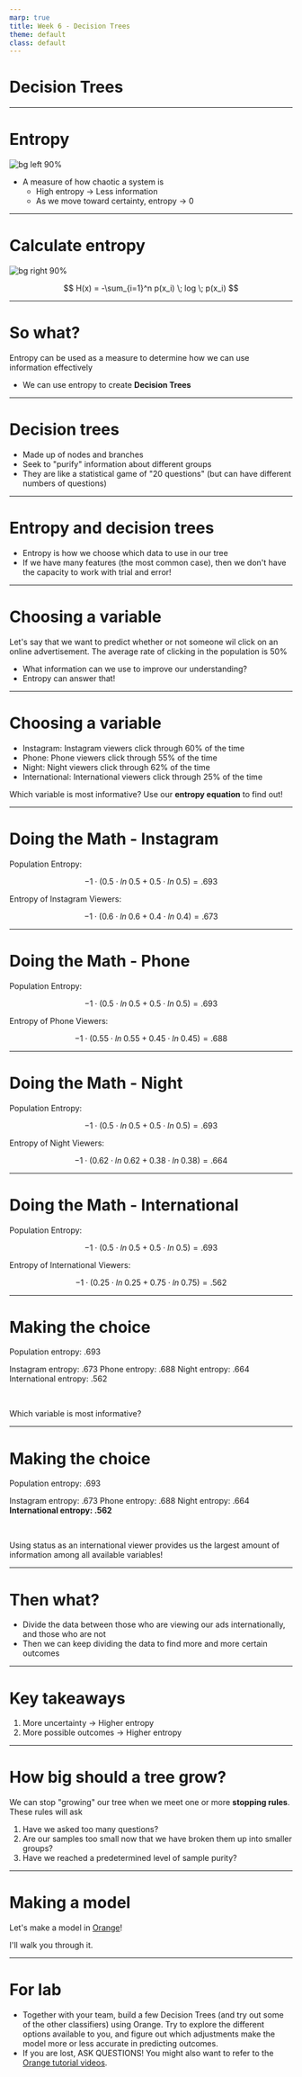 ```yaml
---
marp: true
title: Week 6 - Decision Trees
theme: default
class: default
---
```


# Decision Trees

---

# Entropy

![bg left 90%](entropy.png)

- A measure of how chaotic a system is
    - High entropy $\rightarrow$ Less information
    - As we move toward certainty, entropy $\rightarrow$ 0

---

# Calculate entropy

![bg right 90%](entropy.png)


$$ H(x) = -\sum_{i=1}^n p(x_i) \; log \; p(x_i) $$

---

# So what?

Entropy can be used as a measure to determine how we can use information effectively
- We can use entropy to create **Decision Trees**

---

# Decision trees

- Made up of nodes and branches
- Seek to "purify" information about different groups
- They are like a statistical game of "20 questions" (but can have different numbers of questions)

---

# Entropy and decision trees

- Entropy is how we choose which data to use in our tree
- If we have many features (the most common case), then we don't have the capacity to work with trial and error!

---

# Choosing a variable

Let's say that we want to predict whether or not someone wil click on an online advertisement. The average rate of clicking in the population is 50%
- What information can we use to improve our understanding?
- Entropy can answer that!

---

# Choosing a variable

- Instagram: Instagram viewers click through 60% of the time
- Phone: Phone viewers click through 55% of the time
- Night: Night viewers click through 62% of the time
- International: International viewers click through 25% of the time


Which variable is most informative? Use our **entropy equation** to find out!

---

# Doing the Math - Instagram

Population Entropy:

$$ -1\cdot( 0.5\cdot ln\; 0.5 + 0.5 \cdot ln\; 0.5 ) = .693 $$

Entropy of Instagram Viewers:

$$ -1\cdot( 0.6\cdot ln\; 0.6 + 0.4 \cdot ln\; 0.4 ) = .673 $$

---

# Doing the Math - Phone

Population Entropy:

$$ -1\cdot( 0.5\cdot ln\; 0.5 + 0.5 \cdot ln\; 0.5 ) = .693 $$

Entropy of Phone Viewers:

$$ -1\cdot( 0.55\cdot ln\; 0.55 + 0.45 \cdot ln\; 0.45 ) = .688 $$

---

# Doing the Math - Night

Population Entropy:

$$ -1\cdot( 0.5\cdot ln\; 0.5 + 0.5 \cdot ln\; 0.5 ) = .693 $$

Entropy of Night Viewers:

$$ -1\cdot( 0.62\cdot ln\; 0.62 + 0.38 \cdot ln\; 0.38 ) = .664 $$

---

# Doing the Math - International

Population Entropy:

$$ -1\cdot( 0.5\cdot ln\; 0.5 + 0.5 \cdot ln\; 0.5 ) = .693 $$

Entropy of International Viewers:

$$ -1\cdot( 0.25\cdot ln\; 0.25 + 0.75 \cdot ln\; 0.75 ) = .562 $$

---

# Making the choice

Population entropy: .693

Instagram entropy: .673
Phone entropy: .688
Night entropy: .664
International entropy: .562

<br>

Which variable is most informative?

---

# Making the choice

Population entropy: .693

Instagram entropy: .673
Phone entropy: .688
Night entropy: .664
**International entropy: .562**

<br>

Using status as an international viewer provides us the largest amount of information among all available variables!

---

# Then what?

- Divide the data between those who are viewing our ads internationally, and those who are not
- Then we can keep dividing the data to find more and more certain outcomes

---

# Key takeaways

1) More uncertainty $\rightarrow$ Higher entropy
2) More possible outcomes $\rightarrow$ Higher entropy

---

# How big should a tree grow?

We can stop "growing" our tree when we meet one or more **stopping rules**. These rules will ask

1) Have we asked too many questions?
2) Are our samples too small now that we have broken them up into smaller groups?
3) Have we reached a predetermined level of sample purity?

---

# Making a model

Let's make a model in [Orange](https://orange.biolab.si/)!

I'll walk you through it.

---

# For lab

- Together with your team, build a few Decision Trees (and try out some of the other classifiers) using Orange. Try to explore the different options available to you, and figure out which adjustments make the model more or less accurate in predicting outcomes.
- If you are lost, ASK QUESTIONS! You might also want to refer to the [Orange tutorial videos](https://www.youtube.com/playlist?list=PLmNPvQr9Tf-ZSDLwOzxpvY-HrE0yv-8Fy).
